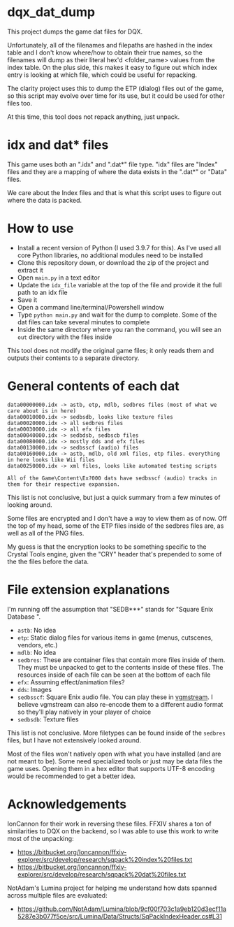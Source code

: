 # dqx_dat_dump

This project dumps the game dat files for DQX.

Unfortunately, all of the filenames and filepaths are hashed in the index table and I don't know where/how to obtain their true names, so the filenames will dump as their literal hex'd <filename><folder_name> values from the index table. On the plus side, this makes it easy to figure out which index entry is looking at which file, which could be useful for repacking.

The clarity project uses this to dump the ETP (dialog) files out of the game, so this script may evolve over time for its use, but it could be used for other files too.

At this time, this tool does not repack anything, just unpack.

# idx and dat* files

This game uses both an ".idx" and ".dat*" file type. "idx" files are "Index" files and they are a mapping of where the data exists in the ".dat*" or "Data" files.

We care about the Index files and that is what this script uses to figure out where the data is packed.

# How to use

- Install a recent version of Python (I used 3.9.7 for this). As I've used all core Python libraries, no additional modules need to be installed
- Clone this repository down, or download the zip of the project and extract it
- Open `main.py` in a text editor
- Update the `idx_file` variable at the top of the file and provide it the full path to an idx file
- Save it
- Open a command line/terminal/Powershell window
- Type `python main.py` and wait for the dump to complete. Some of the dat files can take several minutes to complete
- Inside the same directory where you ran the command, you will see an `out` directory with the files inside

This tool does not modify the original game files; it only reads them and outputs their contents to a separate directory.

# General contents of each dat

```
data00000000.idx -> astb, etp, mdlb, sedbres files (most of what we care about is in here)
data00010000.idx -> sedbsdb, looks like texture files
data00020000.idx -> all sedbres files
data00030000.idx -> all efx files
data00040000.idx -> sedbdsb, sedbscb files
data00080000.idx -> mostly dds and efx files
data00130000.idx -> sedbsscf (audio) files
data00160000.idx -> astb, mdlb, old xml files, etp files. everything in here looks like Wii files
data00250000.idx -> xml files, looks like automated testing scripts

All of the Game\Content\Ex?000 dats have sedbsscf (audio) tracks in them for their respective expansion.
```

This list is not conclusive, but just a quick summary from a few minutes of looking around.

Some files are encrypted and I don't have a way to view them as of now. Off the top of my head, some of the ETP files inside of the sedbres files are, as well as all of the PNG files.

My guess is that the encryption looks to be something specific to the Crystal Tools engine, given the "CRY" header that's prepended to some of the the files before the data.

# File extension explanations

I'm running off the assumption that "SEDB***" stands for "Square Enix Database <something>".

- `astb`: No idea
- `etp`: Static dialog files for various items in game (menus, cutscenes, vendors, etc.)
- `mdlb`: No idea
- `sedbres`: These are container files that contain more files inside of them. They must be unpacked to get to the contents inside of these files. The resources inside of each file can be seen at the bottom of each file
- `efx`: Assuming effect/animation files?
- `dds`: Images
- `sedbsscf`: Square Enix audio file. You can play these in [vgmstream](https://github.com/vgmstream/vgmstream). I believe vgmstream can also re-encode them to a different audio format so they'll play natively in your player of choice
- `sedbsdb`: Texture files

This list is not conclusive. More filetypes can be found inside of the `sedbres` files, but I have not extensively looked around.

Most of the files won't natively open with what you have installed (and are not meant to be). Some need specialized tools or just may be data files the game uses. Opening them in a hex editor that supports UTF-8 encoding would be recommended to get a better idea.

# Acknowledgements

IonCannon for their work in reversing these files. FFXIV shares a ton of similarities to DQX on the backend, so I was able to use this work to write most of the unpacking:
- https://bitbucket.org/Ioncannon/ffxiv-explorer/src/develop/research/sqpack%20index%20files.txt
- https://bitbucket.org/Ioncannon/ffxiv-explorer/src/develop/research/sqpack%20dat%20files.txt

NotAdam's Lumina project for helping me understand how dats spanned across multiple files are evaluated:
- https://github.com/NotAdam/Lumina/blob/9cf00f703c1a9eb120d3ecf11a5287e3b077f5ce/src/Lumina/Data/Structs/SqPackIndexHeader.cs#L31
